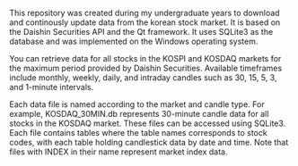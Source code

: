 This repository was created during my undergraduate years to download and continously update data from the korean stock market. It is based on the Daishin Securities API and the Qt framework. It uses SQLite3 as the database and was implemented on the Windows operating system.

You can retrieve data for all stocks in the KOSPI and KOSDAQ markets for the maximum period provided by Daishin Securities. Available timeframes include monthly, weekly, daily, and intraday candles such as 30, 15, 5, 3, and 1-minute intervals.

Each data file is named according to the market and candle type. For example, KOSDAQ_30MIN.db represents 30-minute candle data for all stocks in the KOSDAQ market. These files can be accessed using SQLite3. Each file contains tables where the table names corresponds to stock codes, with each table holding candlestick data by date and time. Note that files with INDEX in their name represent market index data.
